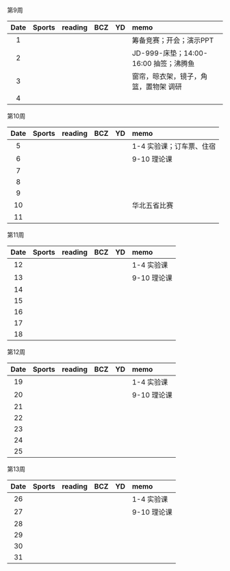 第9周

| Date  | Sports | reading | BCZ | YD | memo | 
| :---: | :---: | :---: | :---: | :---: | :--- | 
| 1 | |  |  |  | 筹备竞赛；开会；演示PPT | 
| 2 |  |  |  |  | JD-999-床垫；14:00-16:00 抽签；沸腾鱼 | 
| 3 |  |  |  |  | 窗帘，晾衣架，镜子，角篮，置物架 调研 | 
| 4 |  |  |  |  |  | 

第10周

| Date  | Sports | reading | BCZ | YD | memo | 
| :---: | :---: | :---: | :---: | :---: | :--- | 
| 5 |  |  |  |  | 1-4  实验课；订车票、住宿 | 
| 6 |  |  |  |  | 9-10 理论课 | 
| 7 |  |  |  |  |  | 
| 8 |  |  |  |  |  | 
| 9 |  |  |  |  |  |   
| 10 |  |  |  |  | 华北五省比赛 | 
| 11 |  |  |  |  |  | 

第11周

| Date  | Sports | reading | BCZ | YD | memo | 
| :---: | :---: | :---: | :---: | :---: | :--- | 
| 12 |  |  |  |  | 1-4  实验课 | 
| 13 |  |  |  |  | 9-10 理论课 | 
| 14 |  |  |  |  |  | 
| 15 |  |  |  |  |  | 
| 16 |  |  |  |  |  | 
| 17 |  |  |  |  |  | 
| 18 |  |  |  |  |  | 

第12周

| Date  | Sports | reading | BCZ | YD | memo | 
| :---: | :---: | :---: | :---: | :---: | :--- | 
| 19 |  |  |  |  | 1-4  实验课 |   
| 20 |  |  |  |  | 9-10 理论课 | 
| 21 |  |  |  |  |  | 
| 22 |  |  |  |  |  | 
| 23 |  |  |  |  |  | 
| 24 |  |  |  |  |  | 
| 25 |  |  |  |  |  | 

第13周

| Date  | Sports | reading | BCZ | YD | memo | 
| :---: | :---: | :---: | :---: | :---: | :--- | 
| 26 |  |  |  |  | 1-4  实验课 | 
| 27 |  |  |  |  | 9-10 理论课 | 
| 28 |  |  |  |  |  | 
| 29 |  |  |  |  |  |  
| 30 |  |  |  |  |  | 
| 31 |  |  |  |  |  | 
